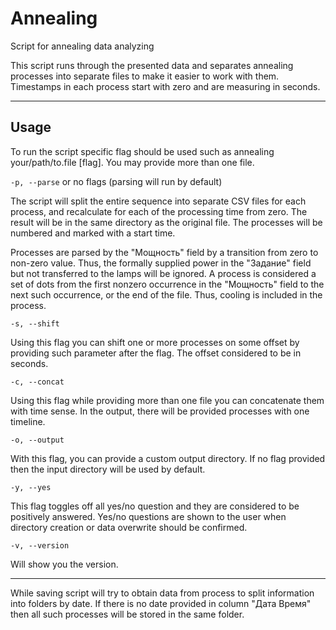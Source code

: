 # Annealing

Script for annealing data analyzing

This script runs through the presented data and separates annealing processes into separate files to make it easier to work with them. Timestamps in each process start with zero and are measuring in seconds.

---

## Usage

To run the script specific flag should be used such as annealing your/path/to.file [flag]. You may provide more than one file.

`-p, --parse` or no flags (parsing will run by default)

The script will split the entire sequence into separate CSV files for each process, and recalculate for each of the processing time from zero. The result will be in the same directory as the original file. The processes will be numbered and marked with a start time.

Processes are parsed by the "Мощность" field by a transition from zero to non-zero value. Thus, the formally supplied power in the "Задание" field but not transferred to the lamps will be ignored. A process is considered a set of dots from the first nonzero occurrence in the "Мощность" field to the next such occurrence, or the end of the file. Thus, cooling is included in the process.

`-s, --shift`

Using this flag you can shift one or more processes on some offset by providing such parameter after the flag. The offset considered to be in seconds.

`-c, --concat`

Using this flag while providing more than one file you can concatenate them with time sense. In the output, there will be provided processes with one timeline.

`-o, --output`

With this flag, you can provide a custom output directory. If no flag provided then the input directory will be used by default.

`-y, --yes`

This flag toggles off all yes/no question and they are considered to be positively answered. Yes/no questions are shown to the user when directory creation or data overwrite should be confirmed.

`-v, --version`

Will show you the version.

---

While saving script will try to obtain data from process to split information into folders by date. If there is no date provided in column "Дата Время" then all such processes will be stored in the same folder.